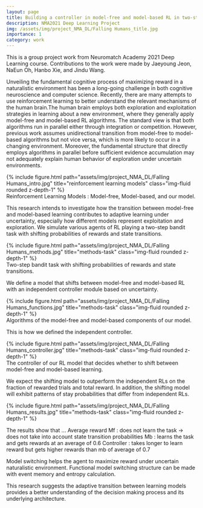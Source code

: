 ```yaml
---
layout: page
title: Building a controller in model-free and model-based RL in two-step task
description: NMA2021 Deep Learning Project
img: /assets/img/project_NMA_DL/Falling Humans_title.jpg
importance: 1
category: work
---
```


This is a group project work from Neuromatch Academy 2021 Deep Learning course. Contributions to the work were made by Jaeyoung Jeon, NaEun Oh, Hanbo Xie, and Jindu Wang.


Unveiling the fundamental cognitive process of maximizing reward in a naturalistic environment has been a long-going challenge in both cognitive neuroscience and computer science. Recently, there are many attempts to use reinforcement learning to better understand the relevant mechanisms of the human brain.The human brain employs both exploration and exploitation strategies in learning about a new environment, where they generally apply model-free and model-based RL algorithms. The standard view is that both algorithms run in parallel either through integration or competition. However, previous work assumes unidirectional transition from model-free to model-based algorithms but not vice versa, which is more likely to occur in a changing environment. Moreover, the fundamental structure that directly employs algorithms in parallel before sufficient evidence accumulation may not adequately explain human behavior of exploration under uncertain environments.

<div class="row">
    <div class="col-sm mt-3 mt-md-0">
        {% include figure.html path="assets/img/project_NMA_DL/Falling Humans_intro.jpg" title="reinforcement learning models" class="img-fluid rounded z-depth-1" %}
    </div>
</div>
<div class="caption">
    Reinforcement Learning Models : Model-free, Model-based, and our model.
</div>

This research intends to investigate how the transition between model-free and model-based learning contributes to adaptive learning under uncertainty, especially how different models represent exploitation and exploration. We simulate various agents of RL playing a two-step bandit task with shifting probabilities of rewards and state transitions. 

<div class="row">
    <div class="col-sm mt-3 mt-md-0">
        {% include figure.html path="assets/img/project_NMA_DL/Falling Humans_methods.jpg" title="methods-task" class="img-fluid rounded z-depth-1" %}
    </div>
</div>
<div class="caption">
    Two-step bandit task with shifting probabilities of rewards and state transitions.
</div>

We define a model that shifts between model-free and model-based RL with an independent controller module based on uncertainty. 

<div class="row">
    <div class="col-sm mt-3 mt-md-0">
        {% include figure.html path="assets/img/project_NMA_DL/Falling Humans_functions.jpg" title="methods-task" class="img-fluid rounded z-depth-1" %}
    </div>
</div>
<div class="caption">
    Algorithms of the model-free and model-based components of our model.
</div>

This is how we defined the independent controller.

<div class="row">
    <div class="col-sm mt-3 mt-md-0">
        {% include figure.html path="assets/img/project_NMA_DL/Falling Humans_controller.jpg" title="methods-task" class="img-fluid rounded z-depth-1" %}
    </div>
</div>
<div class="caption">
    The controller of our RL model that decides whether to shift between model-free and model-based learning.
</div>


We expect the shifting model to outperform the independent RLs on the fraction of rewarded trials and total reward. In addition, the shifting model will exhibit patterns of stay probabilities that differ from independent RLs. 

<div class="row">
    <div class="col-sm mt-3 mt-md-0">
        {% include figure.html path="assets/img/project_NMA_DL/Falling Humans_results.jpg" title="methods-task" class="img-fluid rounded z-depth-1" %}
    </div>
</div>


The results show that ...
Average reward
Mf : does not learn the task -> does not take into account state transition probabilities
Mb : learns the task and gets rewards at an average of 0.6
Controller : takes longer to learn reward but gets higher rewards than mb of average of 0.7

Model switching helps the agent to maximize reward under uncertain naturalistic environment.
Functional model switching structure can be made with event memory and entropy calculation.


This research suggests the adaptive transition between learning models provides a better understanding of the decision making process and its underlying architecture.



